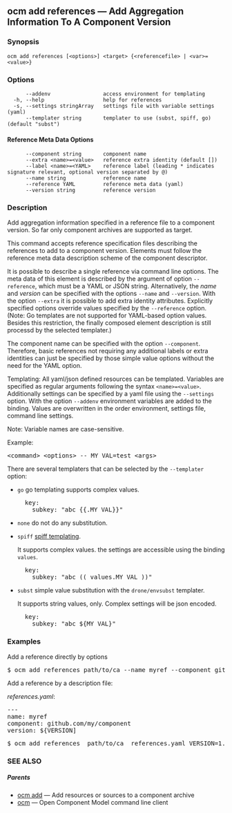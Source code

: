 ## ocm add references &mdash; Add Aggregation Information To A Component Version

### Synopsis

```
ocm add references [<options>] <target> {<referencefile> | <var>=<value>}
```

### Options

```
      --addenv                 access environment for templating
  -h, --help                   help for references
  -s, --settings stringArray   settings file with variable settings (yaml)
      --templater string       templater to use (subst, spiff, go) (default "subst")
```


#### Reference Meta Data Options

```
      --component string       component name
      --extra <name>=<value>   reference extra identity (default [])
      --label <name>=<YAML>    reference label (leading * indicates signature relevant, optional version separated by @)
      --name string            reference name
      --reference YAML         reference meta data (yaml)
      --version string         reference version
```

### Description


Add aggregation information specified in a reference file to a component version.
So far only component archives are supported as target.

This command accepts reference specification files describing the references
to add to a component version. Elements must follow the reference meta data
description scheme of the component descriptor.

It is possible to describe a single reference via command line options.
The meta data of this element is described by the argument of option <code>--reference</code>,
which must be a YAML or JSON string.
Alternatively, the <em>name</em> and <em>version</em> can be specified with the
options <code>--name</code> and <code>--version</code>. With the option <code>--extra</code>
it is possible to add extra identity attributes. Explicitly specified options
override values specified by the <code>--reference</code> option.
(Note: Go templates are not supported for YAML-based option values. Besides
this restriction, the finally composed element description is still processd
by the selected templater.) 

The component name can be specified with the option <code>--component</code>. 
Therefore, basic references not requiring any additional labels or extra
identities can just be specified by those simple value options without the need
for the YAML option.

Templating:
All yaml/json defined resources can be templated.
Variables are specified as regular arguments following the syntax <code>&lt;name>=&lt;value></code>.
Additionally settings can be specified by a yaml file using the <code>--settings <file></code>
option. With the option <code>--addenv</code> environment variables are added to the binding.
Values are overwritten in the order environment, settings file, command line settings. 

Note: Variable names are case-sensitive.

Example:
<pre>
&lt;command> &lt;options> -- MY_VAL=test &lt;args>
</pre>

There are several templaters that can be selected by the <code>--templater</code> option:
- <code>go</code> go templating supports complex values.

  <pre>
    key:
      subkey: "abc {{.MY_VAL}}"
  </pre>
  
- <code>none</code> do not do any substitution.

  
- <code>spiff</code> [spiff templating](https://github.com/mandelsoft/spiff).

  It supports complex values. the settings are accessible using the binding <code>values</code>.
  <pre>
    key:
      subkey: "abc (( values.MY_VAL ))"
  </pre>
  
- <code>subst</code> simple value substitution with the <code>drone/envsubst</code> templater.

  It supports string values, only. Complex settings will be json encoded.
  <pre>
    key:
      subkey: "abc ${MY_VAL}"
  </pre>
  



### Examples



Add a reference directly by options

<pre>
$ ocm add references path/to/ca &dash;&dash;name myref &dash;&dash;component github.com/my/component &dash;&dash;version ${VERSION}
</pre>


Add a reference by a description file:

*references.yaml*:

<pre>
&dash;&dash;&dash;
name: myref
component: github.com/my/component
version: ${VERSION]
</pre>


<pre>
$ ocm add references  path/to/ca  references.yaml VERSION=1.0.0
</pre>



### SEE ALSO

##### Parents

* [ocm add](ocm_add.md)	 &mdash; Add resources or sources to a component archive
* [ocm](ocm.md)	 &mdash; Open Component Model command line client

